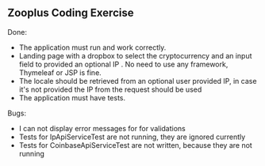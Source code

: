 ## Zooplus Coding Exercise

Done:
- The application must run and work correctly.
- Landing page with a dropbox to select the cryptocurrency and an input field to provided an optional IP . No need to use any framework, Thymeleaf or JSP is fine. 
- The locale should be retrieved from an optional user provided IP, in case it's not
  provided the IP from the request should be used
- The application must have tests.

Bugs:
- I can not display error messages for for validations
- Tests for IpApiServiceTest are not running, they are ignored currently
- Tests for CoinbaseApiServiceTest are not written, because they are not running
